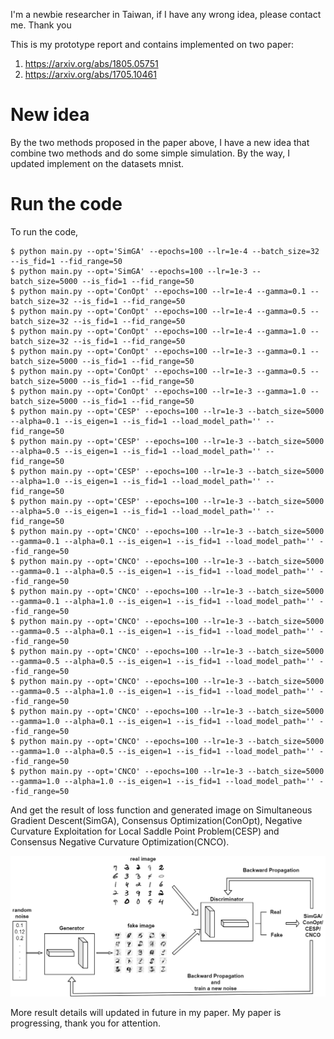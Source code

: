 I'm a newbie researcher in Taiwan, if I have any wrong idea, please contact me. Thank you

This is my prototype report and contains implemented on two paper:
  1. https://arxiv.org/abs/1805.05751
  2. https://arxiv.org/abs/1705.10461

# New idea

By the two methods proposed in the paper above, I have a new idea that combine two methods and do some simple simulation. By the way, I updated implement on the datasets mnist.

# Run the code
To run the code, 

``` console
$ python main.py --opt='SimGA' --epochs=100 --lr=1e-4 --batch_size=32 --is_fid=1 --fid_range=50
$ python main.py --opt='SimGA' --epochs=100 --lr=1e-3 --batch_size=5000 --is_fid=1 --fid_range=50
$ python main.py --opt='ConOpt' --epochs=100 --lr=1e-4 --gamma=0.1 --batch_size=32 --is_fid=1 --fid_range=50
$ python main.py --opt='ConOpt' --epochs=100 --lr=1e-4 --gamma=0.5 --batch_size=32 --is_fid=1 --fid_range=50
$ python main.py --opt='ConOpt' --epochs=100 --lr=1e-4 --gamma=1.0 --batch_size=32 --is_fid=1 --fid_range=50
$ python main.py --opt='ConOpt' --epochs=100 --lr=1e-3 --gamma=0.1 --batch_size=5000 --is_fid=1 --fid_range=50
$ python main.py --opt='ConOpt' --epochs=100 --lr=1e-3 --gamma=0.5 --batch_size=5000 --is_fid=1 --fid_range=50
$ python main.py --opt='ConOpt' --epochs=100 --lr=1e-3 --gamma=1.0 --batch_size=5000 --is_fid=1 --fid_range=50
$ python main.py --opt='CESP' --epochs=100 --lr=1e-3 --batch_size=5000 --alpha=0.1 --is_eigen=1 --is_fid=1 --load_model_path='' --fid_range=50
$ python main.py --opt='CESP' --epochs=100 --lr=1e-3 --batch_size=5000 --alpha=0.5 --is_eigen=1 --is_fid=1 --load_model_path='' --fid_range=50
$ python main.py --opt='CESP' --epochs=100 --lr=1e-3 --batch_size=5000 --alpha=1.0 --is_eigen=1 --is_fid=1 --load_model_path='' --fid_range=50 
$ python main.py --opt='CESP' --epochs=100 --lr=1e-3 --batch_size=5000 --alpha=5.0 --is_eigen=1 --is_fid=1 --load_model_path='' --fid_range=50
$ python main.py --opt='CNCO' --epochs=100 --lr=1e-3 --batch_size=5000 --gamma=0.1 --alpha=0.1 --is_eigen=1 --is_fid=1 --load_model_path='' --fid_range=50
$ python main.py --opt='CNCO' --epochs=100 --lr=1e-3 --batch_size=5000 --gamma=0.1 --alpha=0.5 --is_eigen=1 --is_fid=1 --load_model_path='' --fid_range=50
$ python main.py --opt='CNCO' --epochs=100 --lr=1e-3 --batch_size=5000 --gamma=0.1 --alpha=1.0 --is_eigen=1 --is_fid=1 --load_model_path='' --fid_range=50
$ python main.py --opt='CNCO' --epochs=100 --lr=1e-3 --batch_size=5000 --gamma=0.5 --alpha=0.1 --is_eigen=1 --is_fid=1 --load_model_path='' --fid_range=50
$ python main.py --opt='CNCO' --epochs=100 --lr=1e-3 --batch_size=5000 --gamma=0.5 --alpha=0.5 --is_eigen=1 --is_fid=1 --load_model_path='' --fid_range=50
$ python main.py --opt='CNCO' --epochs=100 --lr=1e-3 --batch_size=5000 --gamma=0.5 --alpha=1.0 --is_eigen=1 --is_fid=1 --load_model_path='' --fid_range=50
$ python main.py --opt='CNCO' --epochs=100 --lr=1e-3 --batch_size=5000 --gamma=1.0 --alpha=0.1 --is_eigen=1 --is_fid=1 --load_model_path='' --fid_range=50
$ python main.py --opt='CNCO' --epochs=100 --lr=1e-3 --batch_size=5000 --gamma=1.0 --alpha=0.5 --is_eigen=1 --is_fid=1 --load_model_path='' --fid_range=50
$ python main.py --opt='CNCO' --epochs=100 --lr=1e-3 --batch_size=5000 --gamma=1.0 --alpha=1.0 --is_eigen=1 --is_fid=1 --load_model_path='' --fid_range=50
```

And get the result of loss function and generated image on Simultaneous Gradient Descent(SimGA), Consensus Optimization(ConOpt), Negative Curvature Exploitation for Local Saddle Point Problem(CESP) and Consensus Negative Curvature Optimization(CNCO).

![alt text](architecture.png)

More result details will updated in future in my paper. My paper is progressing, thank you for attention.
